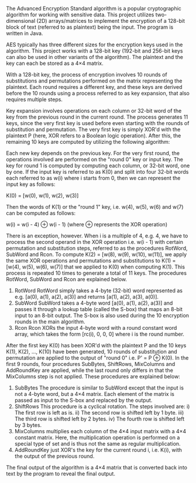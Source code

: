The Advanced Encryption Standard algorithm is a popular cryptographic algorithm for working with sensitive data. This project utilizes two-dimensional (2D) arrays/matrices to implement the encryption of a 128-bit 
block of text (referred to as plaintext) being the input. The program is written in Java.

AES typically has three different sizes for the encryption keys used in the algorithm. This project works with a 128-bit key (192-bit and 256-bit keys can also be used in other variants of the algorithm). The 
plaintext and the key can each be stored as a 4×4 matrix.

With a 128-bit key, the process of encryption involves 10 rounds of substitutions and permutations performed on the matrix representing the plaintext. Each round requires a different key, and these keys are 
derived before the 10 rounds using a process referred to as key expansion, that also requires multiple steps. 

Key expansion involves operations on each column or 32-bit word of the key from the previous round in the current round. The process generates 11 keys, since the very first key is used before even starting with the 
rounds of substitution and permutation. The very first key is simply XOR'd with the plaintext P (here, XOR refers to a Boolean logic operation). After this, the remaining 10 keys are computed by utilizing the
following algorithm:

Each new key depends on the previous key. For the very first round, the operations involved are performed on the "round 0" key or input key. The key for round 1 is computed by computing each column, or 32-bit word,
one by one. If the input key is referred to as K(0) and split into four 32-bit words each referred to as w(i) where i starts from 0, then we can represent the input key as follows:

K(0) = [w(0), w(1), w(2), w(3)]

Then the words of K(1) or the "round 1" key, i.e. w(4), w(5), w(6) and w(7) can be computed as follows:

w(i) = w(i - 4) ⊕ w(i - 1) (where ⊕ represents the XOR operation)

There is an exception, however. When i is a multiple of 4, e.g. 4, we have to process the second operand in the XOR operation i.e. w(i - 1) with certain permutation and substitution steps, referred to as the 
procedures RotWord, SubWord and Rcon. To compute K(2) = [w(8), w(9), w(10), w(11)], we apply the same XOR operations and permutations and substitutions to K(1) = [w(4), w(5), w(6), w(7)] that we applied to K(0)
when computing K(1). This process is repeated 10 times to generate a total of 11 keys. The procedures RotWord, SubWord and Rcon are explained below.

1) RotWord
   RotWord simply takes a 4-byte (32-bit) word represented as e.g. [a(0), a(1), a(2), a(3)] and returns [a(1), a(2), a(3), a(0)].
2) SubWord
   SubWord takes a 4-byte word [a(0), a(1), a(2), a(3)] and passes it through a lookup table (called the S-box) that maps an 8-bit input to an 8-bit output. The S-box is also used during the 10 encryption rounds
   in the main algorithm.
3) Rcon
   Rcon XORs the input 4-byte word with a round constant word array, which takes the form [rc(i), 0, 0, 0] where i is the round number.

After the first key K(0) has been XOR'd with the plaintext P and the 10 keys K(1), K(2), ..., K(10) have been generated, 10 rounds of substitution and permutation are applied to the output of "round 0" i.e. 
P' = P ⊕ K(0). In the first 9 rounds, four procedures SubBytes, ShiftRows, MixColumns and AddRoundKey are applied, while the last round only differs in that the MixColumns step is not applied. These procedures
are explained below:

1) SubBytes
   The procedure is similar to SubWord except that the input is not a 4-byte word, but a 4×4 matrix. Each element of the matrix is passed as input to the S-box and replaced by the output.
2) ShiftRows
   This procedure is a cyclical rotation. The steps involved are:
   i) The first row is left as is.
   ii) The second row is shifted left by 1 byte.
   iii) The third row is shifted left by 2 bytes.
   iv) The fourth row is shifted left by 3 bytes.
3) MixColumns multiplies each column of the 4×4 input matrix with a 4×4 constant matrix. Here, the multiplication operation is performed on a special type of set and is thus not the same as regular multiplication.
4) AddRoundKey just XOR's the key for the current round i, i.e. K(i), with the output of the previous round.

The final output of the algorithm is a 4×4 matrix that is converted back into text by the program to reveal the final output. 
